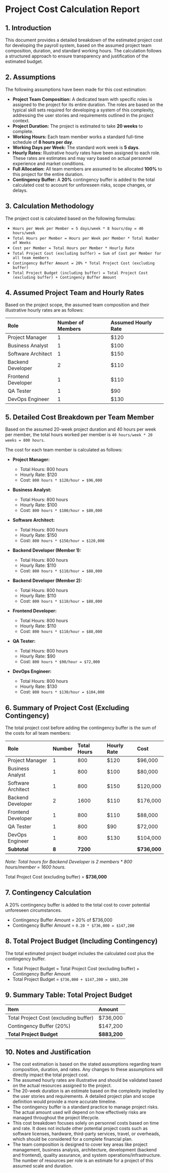 # Project Cost Calculation Report

## 1. Introduction

This document provides a detailed breakdown of the estimated project cost for developing the payroll system, based on the assumed project team composition, duration, and standard working hours. The calculation follows a structured approach to ensure transparency and justification of the estimated budget.

## 2. Assumptions

The following assumptions have been made for this cost estimation:

*   **Project Team Composition:** A dedicated team with specific roles is assigned to the project for its entire duration. The roles are based on the typical skill sets required for developing a system of this complexity, addressing the user stories and requirements outlined in the project context.
*   **Project Duration:** The project is estimated to take **20 weeks** to complete.
*   **Working Hours:** Each team member works a standard full-time schedule of **8 hours per day**.
*   **Working Days per Week:** The standard work week is **5 days**.
*   **Hourly Rates:** Illustrative hourly rates have been assigned to each role. These rates are estimates and may vary based on actual personnel experience and market conditions.
*   **Full Allocation:** All team members are assumed to be allocated **100%** to this project for the entire duration.
*   **Contingency Buffer:** A **20%** contingency buffer is added to the total calculated cost to account for unforeseen risks, scope changes, or delays.

## 3. Calculation Methodology

The project cost is calculated based on the following formulas:

*   `Hours per Week per Member = 5 days/week * 8 hours/day = 40 hours/week`
*   `Total Hours per Member = Hours per Week per Member * Total Number of Weeks`
*   `Cost per Member = Total Hours per Member * Hourly Rate`
*   `Total Project Cost (excluding buffer) = Sum of Cost per Member for all team members`
*   `Contingency Buffer Amount = 20% * Total Project Cost (excluding buffer)`
*   `Total Project Budget (including buffer) = Total Project Cost (excluding buffer) + Contingency Buffer Amount`

## 4. Assumed Project Team and Hourly Rates

Based on the project scope, the assumed team composition and their illustrative hourly rates are as follows:

| Role                         | Number of Members | Assumed Hourly Rate |
| :--------------------------- | :---------------- | :------------------ |
| Project Manager              | 1                 | $120                |
| Business Analyst             | 1                 | $100                |
| Software Architect           | 1                 | $150                |
| Backend Developer            | 2                 | $110                |
| Frontend Developer           | 1                 | $110                |
| QA Tester                    | 1                 | $90                 |
| DevOps Engineer              | 1                 | $130                |

## 5. Detailed Cost Breakdown per Team Member

Based on the assumed 20-week project duration and 40 hours per week per member, the total hours worked per member is `40 hours/week * 20 weeks = 800 hours`.

The cost for each team member is calculated as follows:

*   **Project Manager:**
    *   Total Hours: 800 hours
    *   Hourly Rate: $120
    *   Cost: `800 hours * $120/hour = $96,000`

*   **Business Analyst:**
    *   Total Hours: 800 hours
    *   Hourly Rate: $100
    *   Cost: `800 hours * $100/hour = $80,000`

*   **Software Architect:**
    *   Total Hours: 800 hours
    *   Hourly Rate: $150
    *   Cost: `800 hours * $150/hour = $120,000`

*   **Backend Developer (Member 1):**
    *   Total Hours: 800 hours
    *   Hourly Rate: $110
    *   Cost: `800 hours * $110/hour = $88,000`

*   **Backend Developer (Member 2):**
    *   Total Hours: 800 hours
    *   Hourly Rate: $110
    *   Cost: `800 hours * $110/hour = $88,000`

*   **Frontend Developer:**
    *   Total Hours: 800 hours
    *   Hourly Rate: $110
    *   Cost: `800 hours * $110/hour = $88,000`

*   **QA Tester:**
    *   Total Hours: 800 hours
    *   Hourly Rate: $90
    *   Cost: `800 hours * $90/hour = $72,000`

*   **DevOps Engineer:**
    *   Total Hours: 800 hours
    *   Hourly Rate: $130
    *   Cost: `800 hours * $130/hour = $104,000`

## 6. Summary of Project Cost (Excluding Contingency)

The total project cost before adding the contingency buffer is the sum of the costs for all team members:

| Role                 | Number | Total Hours | Hourly Rate | Cost        |
| :------------------- | :----- | :---------- | :---------- | :---------- |
| Project Manager      | 1      | 800         | $120        | $96,000     |
| Business Analyst     | 1      | 800         | $100        | $80,000     |
| Software Architect   | 1      | 800         | $150        | $120,000    |
| Backend Developer    | 2      | 1600        | $110        | $176,000    |
| Frontend Developer   | 1      | 800         | $110        | $88,000     |
| QA Tester            | 1      | 800         | $90         | $72,000     |
| DevOps Engineer      | 1      | 800         | $130        | $104,000    |
| **Subtotal**         | **8**  | **7200**    |             | **$736,000**|

*Note: Total hours for Backend Developer is 2 members * 800 hours/member = 1600 hours.*

Total Project Cost (excluding buffer) = **$736,000**

## 7. Contingency Calculation

A 20% contingency buffer is added to the total cost to cover potential unforeseen circumstances.

*   Contingency Buffer Amount = 20% of $736,000
*   Contingency Buffer Amount = `0.20 * $736,000 = $147,200`

## 8. Total Project Budget (Including Contingency)

The total estimated project budget includes the calculated cost plus the contingency buffer.

*   Total Project Budget = Total Project Cost (excluding buffer) + Contingency Buffer Amount
*   Total Project Budget = `$736,000 + $147,200 = $883,200`

## 9. Summary Table: Total Project Budget

| Item                                  | Amount      |
| :------------------------------------ | :---------- |
| Total Project Cost (excluding buffer) | $736,000    |
| Contingency Buffer (20%)              | $147,200    |
| **Total Project Budget**              | **$883,200**|

## 10. Notes and Justification

*   The cost estimation is based on the stated assumptions regarding team composition, duration, and rates. Any changes to these assumptions will directly impact the total project cost.
*   The assumed hourly rates are illustrative and should be validated based on the actual resources assigned to the project.
*   The 20-week duration is an estimate based on the complexity implied by the user stories and requirements. A detailed project plan and scope definition would provide a more accurate timeline.
*   The contingency buffer is a standard practice to manage project risks. The actual amount used will depend on how effectively risks are managed throughout the project lifecycle.
*   This cost breakdown focuses solely on personnel costs based on time and rate. It does not include other potential project costs such as software licenses, hardware, third-party services, travel, or overheads, which should be considered for a complete financial plan.
*   The team composition is designed to cover key areas like project management, business analysis, architecture, development (backend and frontend), quality assurance, and system operations/infrastructure. The number of resources per role is an estimate for a project of this assumed scale and duration.